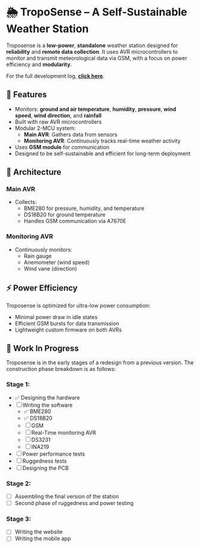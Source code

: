 # 🌦️ TropoSense – A Self-Sustainable Weather Station

Troposense is a **low-power**, **standalone** weather station designed for **reliability** and **remote data collection**. It uses AVR microcontrollers to monitor and transmit meteorological data via GSM, with a focus on power efficiency and **modularity**.

For the full development log, **[click here](docs/dev-log.md)**.

## 📡 Features

- Monitors: **ground and air temperature**, **humidity**, **pressure**, **wind speed**, **wind direction**, and **rainfall**
- Built with raw AVR microcontrollers
- Modular 2-MCU system:
    - **Main AVR**: Gathers data from sensors
    - **Monitoring AVR**: Continuously tracks real-time weather activity
- Uses **GSM module** for communication
- Designed to be self-sustainable and efficient for long-term deployment

## 🔧 Architecture

### Main AVR
- Collects:
    - BME280 for pressure, humidity, and temperature
    - DS18B20 for ground temperature
    - Handles GSM communication via A7670E

### Monitoring AVR
- Continuously monitors:
    - Rain gauge
    - Anemometer (wind speed)
    - Wind vane (direction)


## ⚡ Power Efficiency

Troposense is optimized for ultra-low power consumption:

- Minimal power draw in idle states
- Efficient GSM bursts for data transmission
- Lightweight custom firmware on both AVRs

## 🚧 Work In Progress
Troposense is in the early stages of a redesign from a previous version. The construction phase breakdown is as follows:

### Stage 1:
- ✅ Designing the hardware
- ☐ Writing the software
    - ✅ BME280
    - ✅ DS18B20
    - ☐ GSM
    - ☐ Real-Time monitoring AVR
    - ☐ DS3231
    - ☐ INA219
- ☐ Power performance tests
- ☐ Ruggedness tests
- ☐ Designing the PCB

### Stage 2:
- ☐ Assembling the final version of the station 
- ☐ Second phase of ruggedness and power testing

### Stage 3:
- ☐ Writing the website
- ☐ Writing the mobile app
